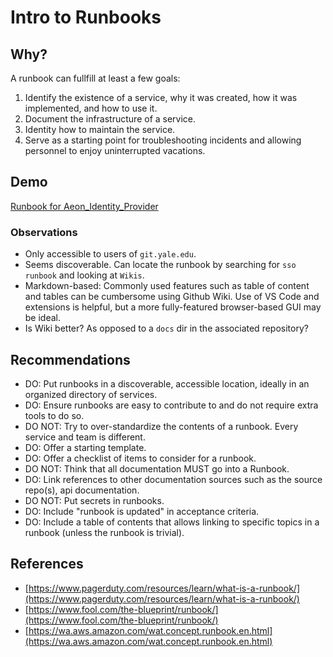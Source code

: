 # Intro to Runbooks

## Why?

A runbook can fullfill at least a few goals:

1. Identify the existence of a service, why it was created, how it was implemented, and how to use it.
2. Document the infrastructure of a service.
3. Identity how to maintain the service.
4. Serve as a starting point for troubleshooting incidents and allowing personnel to enjoy uninterrupted vacations.

## Demo

[Runbook for Aeon_Identity_Provider](https://git.yale.edu/Library-IT/Aeon_Identity_Provider/wiki/SSO-Runbook)

### Observations

* Only accessible to users of `git.yale.edu`.
* Seems discoverable. Can locate the runbook by searching for `sso runbook` and looking at `Wikis`.
* Markdown-based: Commonly used features such as table of content and tables can be cumbersome using Github Wiki.  Use of VS Code and extensions is helpful, but a more fully-featured browser-based GUI may be ideal.
* Is Wiki better? As opposed to a `docs` dir in the associated repository?

## Recommendations

* DO: Put runbooks in a discoverable, accessible location, ideally in an organized directory of services.
* DO: Ensure runbooks are easy to contribute to and do not require extra tools to do so.
* DO NOT: Try to over-standardize the contents of a runbook.  Every service and team is different.
* DO: Offer a starting template.
* DO: Offer a checklist of items to consider for a runbook.
* DO NOT: Think that all documentation MUST go into a Runbook.
* DO: Link references to other documentation sources such as the source repo(s), api documentation.
* DO NOT: Put secrets in runbooks.
* DO: Include "runbook is updated" in acceptance criteria.
* DO: Include a table of contents that allows linking to specific topics in a runbook (unless the runbook is trivial).

## References

* [https://www.pagerduty.com/resources/learn/what-is-a-runbook/](https://www.pagerduty.com/resources/learn/what-is-a-runbook/)
* [https://www.fool.com/the-blueprint/runbook/](https://www.fool.com/the-blueprint/runbook/)
* [https://wa.aws.amazon.com/wat.concept.runbook.en.html](https://wa.aws.amazon.com/wat.concept.runbook.en.html)